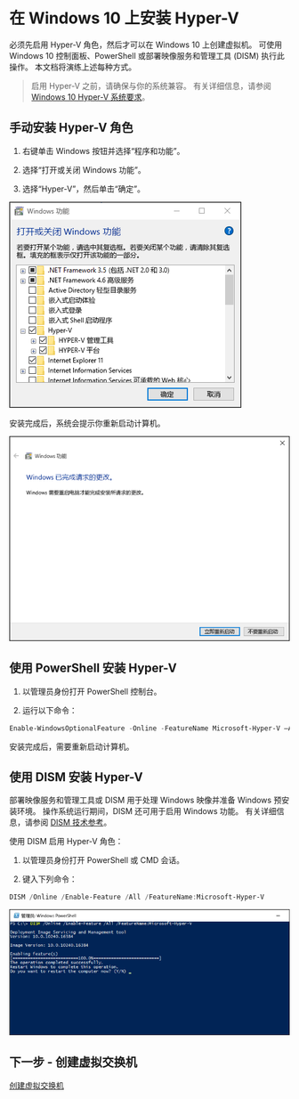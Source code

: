 # 在 Windows 10 上安装 Hyper-V

必须先启用 Hyper-V 角色，然后才可以在 Windows 10 上创建虚拟机。 可使用 Windows 10 控制面板、PowerShell 或部署映像服务和管理工具 (DISM) 执行此操作。 本文档将演练上述每种方式。

>启用 Hyper-V 之前，请确保与你的系统兼容。 有关详细信息，请参阅 [Windows 10 Hyper-V 系统要求](https://msdn.microsoft.com/virtualization/hyperv_on_windows/quick_start/walkthrough_compatibility)。

## 手动安装 Hyper-V 角色

1. 右键单击 Windows 按钮并选择“程序和功能”。

2. 选择“打开或关闭 Windows 功能”。

3. 选择“Hyper-V”，然后单击“确定”。

![](media/enable_role_upd.png)

安装完成后，系统会提示你重新启动计算机。

![](media/restart_upd.png)

## 使用 PowerShell 安装 Hyper-V

1. 以管理员身份打开 PowerShell 控制台。

2. 运行以下命令：

```powershell
Enable-WindowsOptionalFeature -Online -FeatureName Microsoft-Hyper-V –All
```
安装完成后，需要重新启动计算机。

## 使用 DISM 安装 Hyper-V

部署映像服务和管理工具或 DISM 用于处理 Windows 映像并准备 Windows 预安装环境。 操作系统运行期间，DISM 还可用于启用 Windows 功能。 有关详细信息，请参阅 [DISM 技术参考](https://technet.microsoft.com/en-us/library/hh824821.aspx)。

使用 DISM 启用 Hyper-V 角色：

1. 以管理员身份打开 PowerShell 或 CMD 会话。

2. 键入下列命令：

```powershell
DISM /Online /Enable-Feature /All /FeatureName:Microsoft-Hyper-V
```
![](media/dism_upd.png)


## 下一步 - 创建虚拟交换机

[创建虚拟交换机](walkthrough_virtual_switch.md)



<!--HONumber=Dec15_HO1-->

